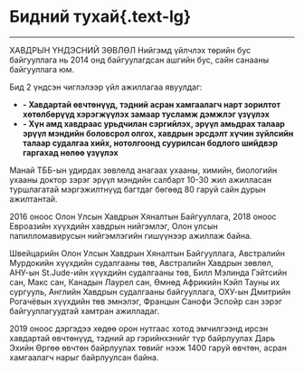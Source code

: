 # Бидний тухай{.text-lg}
---

ХАВДРЫН ҮНДЭСНИЙ ЗӨВЛӨЛ Нийгэмд үйлчлэх төрийн бус байгууллага нь 2014 онд байгуулагдсан ашгийн бус, сайн санааны байгууллага юм.

Бид 2 үндсэн чиглэлээр үйл ажиллагаа явуулдаг: <br/>

+ __-  Хавдартай өвчтөнүүд, тэдний асран хамгаалагч нарт зорилтот хөтөлбөрүүд хэрэгжүүлэх замаар тусламж дэмжлэг үзүүлэх__
+ __-  Хүн амд хавдраас урьдчилан сэргийлэх, эрүүл амьдрах талаар эрүүл мэндийн боловсрол олгох, хавдрын эрсдэлт хүчин зүйлсийн талаар судалгаа хийх, нотолгоонд суурилсан бодлого шийдвэр гаргахад нөлөө үзүүлэх__

Манай ТББ-ын удирдах зөвлөлд анагаах ухааны, химийн, биологийн ухааны доктор зэрэг эрүүл мэндийн салбарт 10-30 жил ажилласан туршлагатай мэргэжилтнүүд багтдаг бөгөөд 80 гаруй сайн дурын ажилтантай. 

2016 оноос Олон Улсын Хавдрын Хяналтын Байгууллага, 2018 оноос Евроазийн хүүхдийн хавдрын нийгэмлэг, Олон улсын папилломавирусын нийгэмлэгийн гишүүнээр ажиллаж байна.

Швейцарийн Олон Улсын Хавдрын Хяналтын Байгууллага, Австралийн Мурдокийн хүүхдийн судалгааны төв, Австралийн Хавдрын зөвлөл, АНУ-ын St.Jude-ийн хүүхдийн судалгааны төв, Билл Мэлинда Гэйтсийн сан, Макс сан, Канадын Лаурел сан, Өмнөд Африкийн Кэйп Тауны их сургууль, Английн Хавдрын судалгааны байгууллага, ОХУ-ын Дмитрийн Рогачёвын хүүхдийн төв эмнэлэг, Францын Санофи Эспойр сан зэрэг байгууллагуудтай хамтран ажилладаг. 

2019 оноос дэргэдээ хөдөө орон нутгаас хотод эмчилгээнд ирсэн хавдартай өвчтөнүүд, тэдний ар гэрийнхэнийг түр байрлуулах Дарь Эхийн Өргөө өвчтөн байрлуулах төвийг нээж 1400 гаруй өвчтөн, асран хамгаалагч нарыг байрлуулсан байна. 

